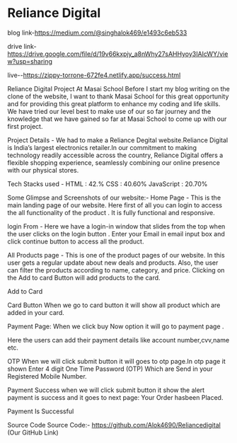 
# Reliance Digital

blog link-https://medium.com/@singhalok469/e1493c6eb533

drive link-https://drive.google.com/file/d/19v66kxpjy_a8nWhy27sAHHyoy3IAIcWY/view?usp=sharing

live--https://zippy-torrone-672fe4.netlify.app/success.html


Reliance Digital Project At Masai School
Before I start my blog writing on the clone of the website, I want to thank Masai School for this great opportunity and for providing this great platform to enhance my coding and life skills.
We have tried our level best to make use of our so far journey and the knowledge that we have gained so far at Masai School to come up with our first project.

Project Details -
We had to make a Reliance Degital website.Reliance Digital is India’s largest electronics retailer.In our commitment to making technology readily accessible across the country, Reliance Digital offers a flexible shopping experience, seamlessly combining our online presence with our physical stores.

Tech Stacks used -
HTML : 42.%
CSS : 40.60%
JavaScript : 20.70%

Some Glimpse and Screenshots of our website:-
Home Page -
This is the main landing page of our website. Here first of all you can login to access the all functionality of the product .
It is fully functional and responsive.

login From -
Here we have a login-in window that slides from the top when the user clicks on the login button .
Enter your Email in email input box and click continue button to access all the product.

All Products page -
This is one of the product pages of our website.
In this user gets a regular update about new deals and products.
Also, the user can filter the products according to name, category, and price.
Clicking on the Add to card Button will add products to the card.


Add to Card


Card Button
When we go to card button it will show all product which are added in your card.


Payment Page:
When we click buy Now option it will go to payment page .

Here the users can add their payment details like account number,cvv,name etc.


OTP
When we will click submit button it will goes to otp page.In otp page it shown Enter 4 digit One Time Password (OTP) Which are Send in your Registered Mobile Number.


Payment Success
when we will click submit button it show the alert payment is success and it goes to next page: Your Order hasbeen Placed.


Payment Is Successful

Source Code
Source Code:- https://github.com/Alok4690/Reliancedigital
(Our GitHub Link)
